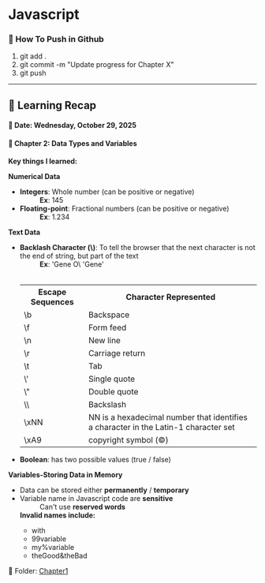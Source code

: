 # Javascript

<h3>🔄 How To Push in Github</h3>
<ol>
   <li>git add .</li>
   <li>git commit -m "Update progress for Chapter X"</li>
   <li>git push</li>
</ol>
<hr>

<h2>📅 Learning Recap</h2>


<h4><b>📌 Date: Wednesday, October 29, 2025</b></h4>
<h4>📘 Chapter 2: Data Types and Variables</h4>
<p><b>Key things I learned:</b></p>
<p>
   <b>Numerical Data</b>
   <ul>
      <li><b>Integers</b>: Whole number (can be positive or negative)</li>
      <dd><b>Ex</b>: 145</dd>
      <li><b>Floating-point</b>: Fractional numbers (can be positive or negative)</li>
      <dd><b>Ex</b>: 1.234</dd>
   </ul>
</p>
<p>
   <b>Text Data</b>
   <ul>
      <li><b>Backlash Character (\)</b>: To tell the browser that the next character is not the end of string, but part of the text </li>
      <dd><b>Ex</b>: 'Gene O\ 'Gene'</dd> <br>
      <table>
         <tr>
            <th>Escape Sequences</th>
            <th>Character Represented</th>
         </tr>
         <tr>
            <td>\b</td>
            <td>Backspace</td>
         </tr>
         <tr>
            <td>\f</td>
            <td>Form feed</td>
         </tr>
         <tr>
            <td>\n</td>
            <td>New line</td>
         </tr>
         <tr>
            <td>\r</td>
            <td>Carriage return</td>
         </tr>
         <tr>
            <td>\t</td>
            <td>Tab</td>
         </tr>
         <tr>
            <td>\'</td>
            <td>Single quote</td>
         </tr>
         <tr>
            <td>\"</td>
            <td>Double quote</td>
         </tr>
         <tr>
            <td>\\</td>
            <td>Backslash</td>
         </tr>
         <tr>
            <td>\xNN</td>
            <td>NN is a hexadecimal number that identifies a character in the Latin-1 character set</td>
         </tr>
         <tr>
            <td>\xA9</td>
            <td>copyright symbol (©)</td>
         </tr>
      </table>
      <li><b>Boolean</b>: has two possible values (true / false)</li>
   </ul>
</p>
<p>
   <b>Variables-Storing Data in Memory</b>
   <ul>
      <li>Data can be stored either <b>permanently</b> / <b>temporary</b></li>
      <li>Variable name in Javascript code are <b>sensitive</b></li>
      <dd>Can't use <b>reserved words</b></dd>
      <b>Invalid names include:</b>
      <ul>
      <li>with</li>
      <li>99variable</li>
      <li>my%variable</li>
      <li>theGood&theBad</li>
      </ul>
   </ul>
</p>
<p>🔗 Folder: <a href="03-Chapter1(IntroToJavascriptAndTheWeb)">Chapter1</a> </p>
   
